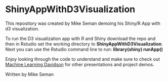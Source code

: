 # ShinyAppWithD3Visualization
This repository was created by Mike Seman demoing his Shiny/R App with d3 visualization.

To run the D3 visualization app with R and Shiny download the repo and then in Rstudio set the working directory to <b>ShinyAppWithD3Visualization</b>. Next you can use the Rstudio command line to run: <b>library(shiny) runApp()</b>

Enjoy looking through the code to understand and make sure to check out [Machine Learning Davidson](https://mldavidson.wordpress.com/) for other presentations and project demos.

Written by Mike Seman
